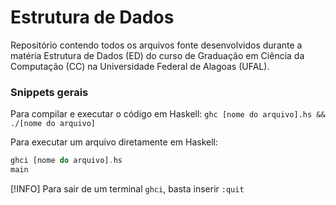 # Estrutura de Dados

Repositório contendo todos os arquivos fonte desenvolvidos durante a matéria Estrutura de Dados (ED) do curso de Graduação em Ciência da Computação (CC) na Universidade Federal de Alagoas (UFAL).

### Snippets gerais

Para compilar e executar o código em Haskell:
`ghc [nome do arquivo].hs && ./[nome do arquivo]`

Para executar um arquivo diretamente em Haskell:

```haskell
ghci [nome do arquivo].hs
main
```

[!INFO] Para sair de um terminal `ghci`, basta inserir `:quit`
